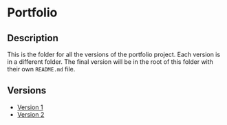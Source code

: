 # Portfolio

## Description

This is the folder for all the versions of the portfolio project. Each version is in a different folder. The final version will be in the root of this folder with their own `README.md` file.

## Versions

- [Version 1](./v1)
- [Version 2](./v2)

